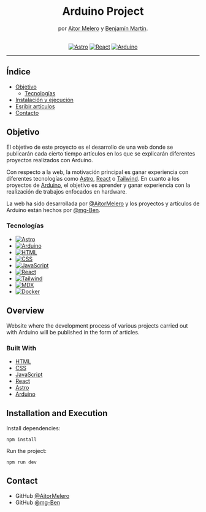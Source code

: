 <h1 align="center">Arduino Project</h1>

<div align="center">
   por  <a href="https://github.com/AitorMelero" target="_blank">Aitor Melero</a> y <a href="https://github.com/mg-Ben" target="_blank">Benjamín Martín</a>.
</div>
</br>
<div align="center">

[![Astro](https://img.shields.io/badge/Astro-BC52EE?logo=astro&logoColor=white)](https://astro.build/)
[![React](https://img.shields.io/badge/React-61DAFB?logo=react&logoColor=white)](https://es.react.dev/)
[![Arduino](https://img.shields.io/badge/Arduino-00878F?logo=arduino&logoColor=white)](https://www.arduino.cc/)

---

</div>

<!-- INDICE -->

## Índice

-   [Objetivo](#objetivo)
    -   [Tecnologías](#tecnologías)
-   [Instalación y ejecución](#instalacion-y-ejecucion)
-   [Esribir artículos](#escribir-articulos)
-   [Contacto](#contacto)

<!-- OBJETIVO -->

## Objetivo

El objetivo de este proyecto es el desarrollo de una web donde se publicarán cada cierto tiempo artículos en los que se explicarán diferentes proyectos realizados con Arduino.

Con respecto a la web, la motivación principal es ganar experiencia con diferentes tecnologías como [Astro](https://astro.build/), [React](https://es.react.dev/) o [Tailwind](https://tailwindcss.com/). En cuanto a los proyectos de [Arduino](https://www.arduino.cc/), el objetivo es aprender y ganar experiencia con la realización de trabajos enfocados en hardware.

La web ha sido desarrollada por [@AitorMelero](https://github.com/AitorMelero) y los proyectos y artículos de Arduino están hechos por [@mg-Ben](https://github.com/mg-Ben).

### Tecnologías

-   [![Astro](https://img.shields.io/badge/Astro-BC52EE?logo=astro&logoColor=white)](https://astro.build/)
-   [![Arduino](https://img.shields.io/badge/Arduino-00878F?logo=arduino&logoColor=white)](https://www.arduino.cc/)
-   [![HTML](https://img.shields.io/badge/HTML-E34F26?logo=html5&logoColor=white)](https://developer.mozilla.org/es/docs/Web/HTML)
-   [![CSS](https://img.shields.io/badge/CSS-1572B6?logo=css3&logoColor=white)](https://developer.mozilla.org/es/docs/Web/CSS)
-   [![JavaScript](https://img.shields.io/badge/JavaScript-F7DF1E?logo=javascript&logoColor=white)](https://developer.mozilla.org/es/docs/Web/JavaScript)
-   [![React](https://img.shields.io/badge/React-61DAFB?logo=react&logoColor=white)](https://es.react.dev/)
-   [![Tailwind](https://img.shields.io/badge/Tailwind-06B6D4?logo=tailwind-css&logoColor=white)](https://tailwindcss.com/)
-   [![MDX](https://img.shields.io/badge/MDX-1B1F24?logo=mdx&logoColor=white)](https://https://mdxjs.com/)
-   [![Docker](https://img.shields.io/badge/Docker-2496ED?logo=docker&logoColor=white)](https://www.docker.com/)

<!-- OVERVIEW -->

## Overview

Website where the development process of various projects carried out with Arduino will be published in the form of articles.

### Built With

<!-- This section should list any major frameworks that you built your project using. Here are a few examples.-->

-   [HTML](https://www.w3schools.com/html/)
-   [CSS](https://www.w3schools.com/css/)
-   [JavaScript](https://developer.mozilla.org/es/docs/Learn/JavaScript/First_steps/What_is_JavaScript)
-   [React](https://react.dev/)
-   [Astro](https://astro.build/)
-   [Arduino](https://www.arduino.cc/)

## Installation and Execution

Install dependencies:

```
npm install
```

Run the project:

```
npm run dev
```

## Contact

-   GitHub [@AitorMelero](https://github.com/AitorMelero)
-   GitHub [@mg-Ben](https://github.com/mg-Ben)
